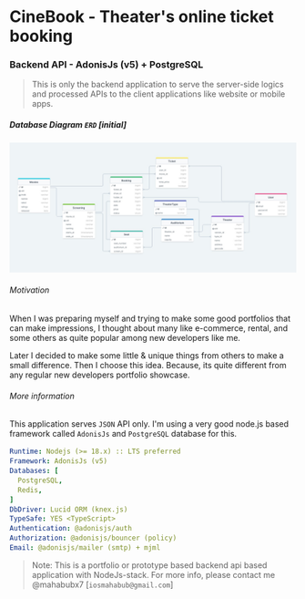 # CineBook - Theater's online ticket booking

### Backend API - AdonisJs (v5) + PostgreSQL

> This is only the backend application to serve the server-side logics and processed APIs to the client applications like website or mobile apps.

##### Database Diagram `ERD` [initial]

![erd](./erd.jpg)

###### Motivation

When I was preparing myself and trying to make some good portfolios that can make impressions, I thought about many like e-commerce, rental, and some others as quite popular among new developers like me.

Later I decided to make some little & unique things from others to make a small difference. Then I choose this idea. Because, its quite different from any regular new developers portfolio showcase.

###### More information

This application serves `JSON` API only. I'm using a very good node.js based framework called `AdonisJs` and `PostgreSQL` database for this.

```yml
Runtime: Nodejs (>= 18.x) :: LTS preferred
Framework: AdonisJs (v5)
Databases: [
  PostgreSQL,
  Redis,
]
DbDriver: Lucid ORM (knex.js)
TypeSafe: YES <TypeScript>
Authentication: @adonisjs/auth
Authorization: @adonisjs/bouncer (policy)
Email: @adonisjs/mailer (smtp) + mjml

```

> Note: This is a portfolio or prototype based backend api based application with NodeJs-stack. For more info, please contact me @mahabubx7 [`iosmahabub@gmail.com`]
